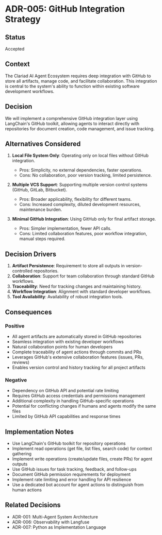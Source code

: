 # ADR-005: GitHub Integration Strategy

## Status

Accepted

## Context

The Clariad AI Agent Ecosystem requires deep integration with GitHub to store all artifacts, manage code, and facilitate collaboration. This integration is central to the system's ability to function within existing software development workflows.

## Decision

We will implement a comprehensive GitHub integration layer using LangChain's GitHub toolkit, allowing agents to interact directly with repositories for document creation, code management, and issue tracking.

## Alternatives Considered

1. **Local File System Only**: Operating only on local files without GitHub integration.
   - Pros: Simplicity, no external dependencies, faster operations.
   - Cons: No collaboration, poor version tracking, limited persistence.

2. **Multiple VCS Support**: Supporting multiple version control systems (GitHub, GitLab, Bitbucket).
   - Pros: Broader applicability, flexibility for different teams.
   - Cons: Increased complexity, diluted development resources, maintenance burden.

3. **Minimal GitHub Integration**: Using GitHub only for final artifact storage.
   - Pros: Simpler implementation, fewer API calls.
   - Cons: Limited collaboration features, poor workflow integration, manual steps required.

## Decision Drivers

1. **Artifact Persistence**: Requirement to store all outputs in version-controlled repositories.
2. **Collaboration**: Support for team collaboration through standard GitHub workflows.
3. **Traceability**: Need for tracking changes and maintaining history.
4. **Workflow Integration**: Alignment with standard developer workflows.
5. **Tool Availability**: Availability of robust integration tools.

## Consequences

### Positive

- All agent artifacts are automatically stored in GitHub repositories
- Seamless integration with existing developer workflows
- Natural collaboration points for human developers
- Complete traceability of agent actions through commits and PRs
- Leverages GitHub's extensive collaboration features (issues, PRs, reviews)
- Enables version control and history tracking for all project artifacts

### Negative

- Dependency on GitHub API and potential rate limiting
- Requires GitHub access credentials and permissions management
- Additional complexity in handling GitHub-specific operations
- Potential for conflicting changes if humans and agents modify the same files
- Limited by GitHub API capabilities and response times

## Implementation Notes

- Use LangChain's GitHub toolkit for repository operations
- Implement read operations (get file, list files, search code) for context gathering
- Implement write operations (create/update files, create PRs) for agent outputs
- Use GitHub issues for task tracking, feedback, and follow-ups
- Document GitHub permission requirements for deployment
- Implement rate limiting and error handling for API resilience
- Use a dedicated bot account for agent actions to distinguish from human actions

## Related Decisions

- ADR-001: Multi-Agent System Architecture
- ADR-006: Observability with Langfuse
- ADR-007: Python as Implementation Language
